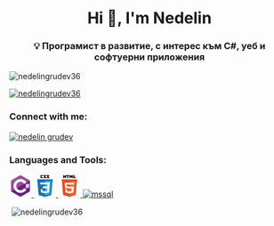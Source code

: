 <h1 align="center">Hi 👋, I'm Nedelin</h1>
<h3 align="center">💡 Програмист в развитие, с интерес към C#, уеб и софтуерни приложения</h3>

<p align="left"> <img src="https://komarev.com/ghpvc/?username=nedelingrudev36&label=Profile%20views&color=0e75b6&style=flat" alt="nedelingrudev36" /> </p>

<p align="left"> <a href="https://github.com/ryo-ma/github-profile-trophy"><img src="https://github-profile-trophy.vercel.app/?username=nedelingrudev36" alt="nedelingrudev36" /></a> </p>

<h3 align="left">Connect with me:</h3>
<p align="left">
<a href="https://linkedin.com/nedelin grudev" target="blank"><img align="center" src="https://raw.githubusercontent.com/rahuldkjain/github-profile-readme-generator/master/src/images/icons/Social/linked-in-alt.svg" alt="nedelin grudev" height="30" width="40" /></a>
</p>

<h3 align="left">Languages and Tools:</h3>
<p align="left"> <a href="https://www.w3schools.com/cs/" target="_blank" rel="noreferrer"> <img src="https://raw.githubusercontent.com/devicons/devicon/master/icons/csharp/csharp-original.svg" alt="csharp" width="40" height="40"/> </a> <a href="https://www.w3schools.com/css/" target="_blank" rel="noreferrer"> <img src="https://raw.githubusercontent.com/devicons/devicon/master/icons/css3/css3-original-wordmark.svg" alt="css3" width="40" height="40"/> </a> <a href="https://www.w3.org/html/" target="_blank" rel="noreferrer"> <img src="https://raw.githubusercontent.com/devicons/devicon/master/icons/html5/html5-original-wordmark.svg" alt="html5" width="40" height="40"/> </a> <a href="https://www.microsoft.com/en-us/sql-server" target="_blank" rel="noreferrer"> <img src="https://www.svgrepo.com/show/303229/microsoft-sql-server-logo.svg" alt="mssql" width="40" height="40"/> </a> </p>

<p>&nbsp;<img align="center" src="https://github-readme-stats.vercel.app/api?username=nedelingrudev36&show_icons=true&locale=en" alt="nedelingrudev36" /></p>
